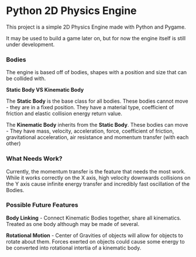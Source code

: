 # Python 2D Physics Engine #

This project is a simple 2D Physics Engine made with Python and Pygame.

It may be used to build a game later on, but for now the engine itself is still under development.

### Bodies ###

The engine is based off of bodies, shapes with a position and size that can be collided with.

__Static Body VS Kinematic Body__

The __Static Body__ is the base class for all bodies. These bodies cannot move - they are in a fixed position. They have a material type, coefficient of friction and elastic collision energy return value.

The __Kinematic Body__ inherits from the __Static Body__. These bodies can move - They have mass, velocity, acceleration, force, coefficient of friction, gravitational acceleration, air resistance and momentum transfer (with each other)

### What Needs Work? ###

Currently, the momentum transfer is the feature that needs the most work. While it works correctly on the X axis, high velocity downwards collisions on the Y axis cause infinite energy transfer and incredibly fast oscillation of the Bodies.


### Possible Future Features ###

__Body Linking__ - Connect Kinematic Bodies together, share all kinematics. Treated as one body although may be made of several.

__Rotational Motion__ - Center of Gravities of objects will allow for objects to rotate about them. Forces exerted on objects could cause some energy to be converted into rotational intertia of a kinematic body.
